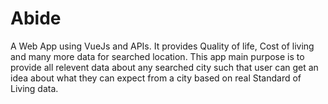 # Abide
A Web App using VueJs and APIs. 
It provides Quality of life, Cost of living and many more data for searched location.
This app main purpose is to provide all relevent data about any searched city such that user can get an idea about what they can expect from a city based on real  Standard of Living data. 
